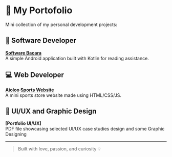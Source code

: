 # 💼 My Portofolio

Mini collection of my personal development projects:

## 📱 Software Developer
**[Software Bacara](./Software/Bacara/)**  
A simple Android application built with Kotlin for reading assistance.

## 💻 Web Developer
**[Aioloo Sports Website](./Website/Aioloo-Sports/)**  
A mini sports store website made using HTML/CSS/JS.

## 🎨 UI/UX and Graphic Design
**[Portfolio UI/UX]**  
PDF file showcasing selected UI/UX case studies design and some Graphic Designing

---

> Built with love, passion, and curiosity 💡
